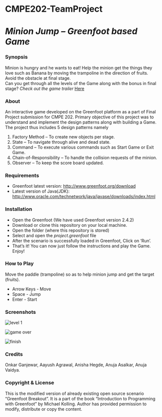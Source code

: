 # CMPE202-TeamProject
# *Minion Jump – Greenfoot based Game*


### Synopsis
Minion is hungry and he wants to eat! Help the minion get the things they love such as Banana by moving the trampoline in the direction of fruits. Avoid the obstacle at final stage.    
Can you get through all the levels of the Game along with the bonus in final stage? *Check out the game trailer* [Here](https://www.youtube.com/watch?v=ldK4wPIM1vw)


### About
An interactive game developed on the Greenfoot platform as a part of Final Project submission for CMPE 202. Primary objective of this project was to understand and implement the design patterns along with building a Game. The project thus includes 5 design patterns namely    
1.	Factory Method – To create new objects per stage.         
2.	State – To navigate through alive and dead state.         
3.	Command – To execute various commands such as Start Game or Exit Game.          
4.	Chain-of-Responsibility – To handle the collision requests of the minion.           
5.	Observer – To keep the score board updated.         


### Requirements  
* Greenfoot latest version: http://www.greenfoot.org/download                  
* Latest version of Java(JDK): http://www.oracle.com/technetwork/java/javase/downloads/index.html


### Installation
* Open the Greenfoot (We have used Greenfoot version 2.4.2)         
*	Download or clone this repository on your local machine.          
*	Open the folder (where this repository is stored)         
*	Select and open the *project.greenfoot* file                 
*	After the scenario is successfully loaded in Greenfoot, Click on ‘Run’.              
*	That’s it! You can now just follow the instructions and play the Game. Enjoy!              


### How to Play
Move the paddle (trampoline) so as to help minion jump and get the target (fruits).         
* Arrow Keys - Move            
*	Space - Jump          
*	Enter - Start      


### Screenshots


![level 1](https://cloud.githubusercontent.com/assets/14006620/12714915/23c0cc22-c88c-11e5-82be-6a57f4690e85.png)

![game over](https://cloud.githubusercontent.com/assets/14006620/12714914/23ad6fec-c88c-11e5-92d5-c8184a77a3d6.png)

![finish](https://cloud.githubusercontent.com/assets/14006620/12714918/23c864e6-c88c-11e5-9eb3-ccbc9e737f6c.png)





### Credits
Onkar Ganjewar, Aayush Agrawal, Anisha Hegde, Anuja Asalkar, Anuja Vaidya.


### Copyright & License 
This is the modified version of already existing open source scenario “Greenfoot Breakout”. It is a part of the book “Introduction to Programming with Greenfoot” by Michael Kolling. Author has provided permission to modify, distribute or copy the content.


